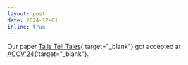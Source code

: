 ```yaml
---
layout: post
date: 2024-12-01
inline: true
---
```


Our paper [Tails Tell Tales](https://arxiv.org/abs/2408.00298){:target="\_blank"} got accepted at [ACCV'24](https://accv2024.org/){:target="\_blank"}.
